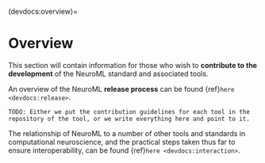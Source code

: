 (devdocs:overview)=
# Overview

This section will contain information for those who wish to **contribute to the development** of the NeuroML standard and associated tools.

An overview of the NeuroML **release process** can be found {ref}`here <devdocs:release>`.

```{admonition} Needs work
TODO: Either we put the contribution guidelines for each tool in the repository of the tool, or we write everything here and point to it.
```

The relationship of NeuroML to a number of other tools and standards in computational neuroscience,
and the practical steps taken thus far to ensure interoperability, can be found {ref}`here <devdocs:interaction>`.
